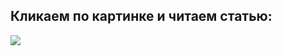 
<!--Статья "30 основных команд Git."-->
## Кликаем по картинке и читаем статью:

[![](https://habrastorage.org/r/w1560/webt/uw/-g/bd/uw-gbd0lej3jcbrwjzclezzpxbu.png)](https://habr.com/ru/company/ruvds/blog/599929/)
